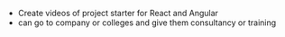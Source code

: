 - Create videos of project starter for React and Angular
- can go to company or colleges and give them consultancy or training
